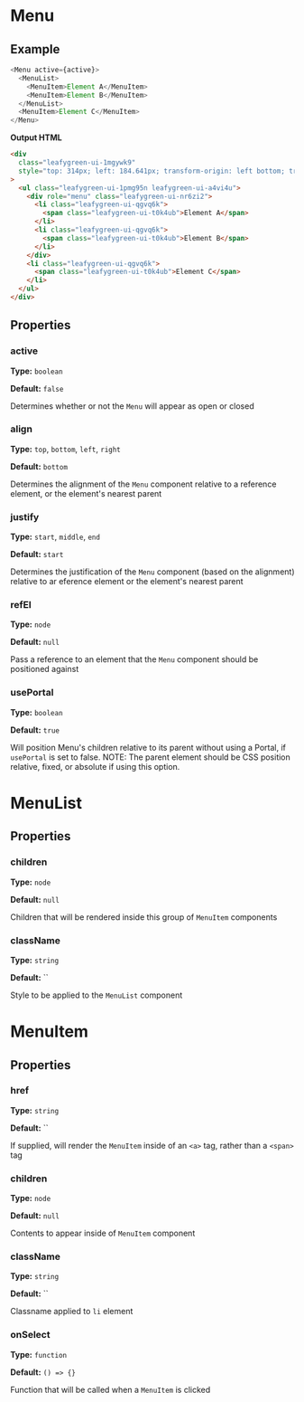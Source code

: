 # Menu

## Example

```js
<Menu active={active}>
  <MenuList>
    <MenuItem>Element A</MenuItem>
    <MenuItem>Element B</MenuItem>
  </MenuList>
  <MenuItem>Element C</MenuItem>
</Menu>
```

**Output HTML**

```html
<div
  class="leafygreen-ui-1mgywk9"
  style="top: 314px; left: 184.641px; transform-origin: left bottom; transform: translate3d(0px, 0px, 0px) scale(1); opacity: 1;"
>
  <ul class="leafygreen-ui-1pmg95n leafygreen-ui-a4vi4u">
    <div role="menu" class="leafygreen-ui-nr6zi2">
      <li class="leafygreen-ui-qgvq6k">
        <span class="leafygreen-ui-t0k4ub">Element A</span>
      </li>
      <li class="leafygreen-ui-qgvq6k">
        <span class="leafygreen-ui-t0k4ub">Element B</span>
      </li>
    </div>
    <li class="leafygreen-ui-qgvq6k">
      <span class="leafygreen-ui-t0k4ub">Element C</span>
    </li>
  </ul>
</div>
```

## Properties

### active

**Type:** `boolean`

**Default:** `false`

Determines whether or not the `Menu` will appear as open or closed

### align

**Type:** `top`, `bottom`, `left`, `right`

**Default:** `bottom`

Determines the alignment of the `Menu` component relative to a reference element, or the element's nearest parent

### justify

**Type:** `start`, `middle`, `end`

**Default:** `start`

Determines the justification of the `Menu` component (based on the alignment) relative to ar eference element or the element's nearest parent

### refEl

**Type:** `node`

**Default:** `null`

Pass a reference to an element that the `Menu` component should be positioned against

### usePortal

**Type:** `boolean`

**Default:** `true`

Will position Menu's children relative to its parent without using a Portal, if `usePortal` is set to false. NOTE: The parent element should be CSS position relative, fixed, or absolute if using this option.

# MenuList

## Properties

### children

**Type:** `node`

**Default:** `null`

Children that will be rendered inside this group of `MenuItem` components

### className

**Type:** `string`

**Default:** ``

Style to be applied to the `MenuList` component

# MenuItem

## Properties

### href

**Type:** `string`

**Default:** ``

If supplied, will render the `MenuItem` inside of an `<a>` tag, rather than a `<span>` tag

### children

**Type:** `node`

**Default:** `null`

Contents to appear inside of `MenuItem` component

### className

**Type:** `string`

**Default:** ``

Classname applied to `li` element

### onSelect

**Type:** `function`

**Default:** `() => {}`

Function that will be called when a `MenuItem` is clicked
